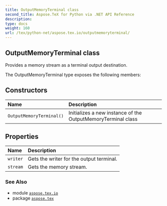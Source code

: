 ```yaml
---
title: OutputMemoryTerminal class
second_title: Aspose.TeX for Python via .NET API Reference
description: 
type: docs
weight: 160
url: /tex/python-net/aspose.tex.io/outputmemoryterminal/
---
```


## OutputMemoryTerminal class

Provides a memory stream as a terminal output destination.



The OutputMemoryTerminal type exposes the following members:
## Constructors
| Name | Description |
| :- | :- |
| `OutputMemoryTerminal()` | Initializes a new instance of the OutputMemoryTerminal class |
## Properties
| Name | Description |
| :- | :- |
| `writer` | Gets the writer for the output terminal. |
| `stream` | Gets the memory stream. |

### See Also

* module [`aspose.tex.io`](/tex/python-net/aspose.tex.io/)
* package [`aspose.tex`](/tex/python-net/)

